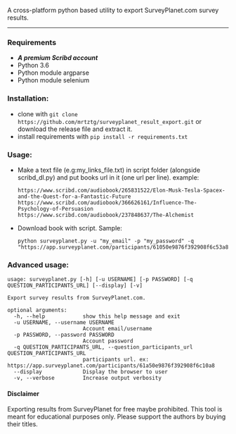 A cross-platform python based utility to export SurveyPlanet.com survey results.
___

### Requirements

* **_A premium Scribd account_**
* Python 3.6
* Python module argparse
* Python module selenium

### Installation:

* clone with ```git clone https://github.com/mrtztg/surveyplanet_result_export.git``` or download the release file
  and extract it.
* install requirements with ```pip install -r requirements.txt```

### Usage:

* Make a text file (e.g:my_links_file.txt) in script folder (alongside scribd_dl.py) and put books
  url in it (one url per line). example:
  ```
  https://www.scribd.com/audiobook/265831522/Elon-Musk-Tesla-Spacex-and-the-Quest-for-a-Fantastic-Future
  https://www.scribd.com/audiobook/366626161/Influence-The-Psychology-of-Persuasion
  https://www.scribd.com/audiobook/237848637/The-Alchemist
  ```
* Download book with script. Sample:
    ```shell
    python surveyplanet.py -u "my_email" -p "my_password" -q "https://app.surveyplanet.com/participants/61050e9876f392908f6c53a8"
    ```

### Advanced usage:

```
usage: surveyplanet.py [-h] [-u USERNAME] [-p PASSWORD] [-q QUESTION_PARTICIPANTS_URL] [--display] [-v]

Export survey results from SurveyPlanet.com.

optional arguments:
  -h, --help            show this help message and exit
  -u USERNAME, --username USERNAME
                        Account email/username
  -p PASSWORD, --password PASSWORD
                        Account password
  -q QUESTION_PARTICIPANTS_URL, --question_participants_url QUESTION_PARTICIPANTS_URL
                        participants url. ex: https://app.surveyplanet.com/participants/61a50e9876f392908f6c10a8
  --display             Display the browser to user
  -v, --verbose         Increase output verbosity

```

#### Disclaimer

Exporting results from SurveyPlanet for free maybe prohibited. This tool is meant for educational
purposes only. Please support the authors by buying their titles.